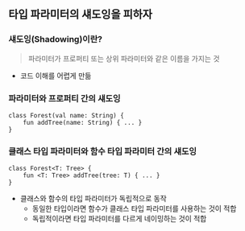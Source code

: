 ## 타입 파라미터의 섀도잉을 피하자
### 섀도잉(Shadowing)이란?
> 파라미터가 프로퍼티 또는 상위 파라미터와 같은 이름을 가지는 것
- 코드 이해를 어렵게 만듦
### 파라미터와 프로퍼티 간의 섀도잉
```
class Forest(val name: String) {
    fun addTree(name: String) { ... }
}
```
### 클래스 타입 파라미터와 함수 타입 파라미터 간의 섀도잉
```
class Forest<T: Tree> {
    fun <T: Tree> addTree(tree: T) { ... }
}
```
- 클래스와 함수의 타입 파라미터가 독립적으로 동작
  - 동일한 타입이라면 함수가 클래스 타입 파라미터를 사용하는 것이 적합
  - 독립적이라면 타입 파라미터를 다르게 네이밍하는 것이 적합
